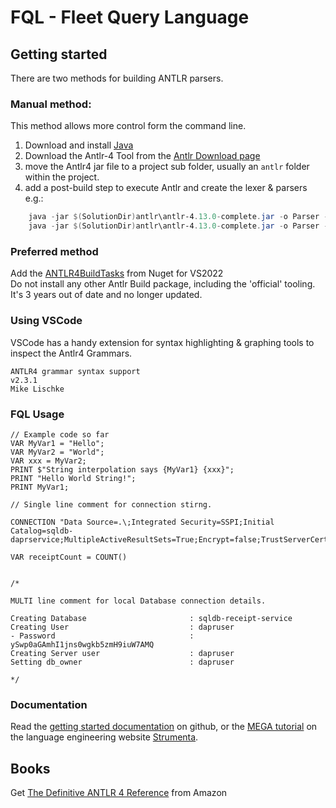 # FQL - Fleet Query Language


## Getting started

There are two methods for building ANTLR parsers. 

### Manual method:
This method allows more control form the command line.
1. Download and install [Java](https://www.java.com/download/ie_manual.jsp)
1. Download the Antlr-4 Tool from the [Antlr Download page](https://www.antlr.org/download.html)  
1. move the Antlr4 jar file to a project sub folder, usually an `antlr` folder within the project.
1. add a post-build step to execute Antlr and create the lexer & parsers  
    e.g.:  
```Powershell
    java -jar $(SolutionDir)antlr\antlr-4.13.0-complete.jar -o Parser -visitor -Dlanguage=CSharp $(ProjectDir)\YourLexer.g4  
    java -jar $(SolutionDir)antlr\antlr-4.13.0-complete.jar -o Parser -visitor -Dlanguage=CSharp $(ProjectDir)\YourParser.g4"
```    

### Preferred method

Add the [ANTLR4BuildTasks](https://github.com/kaby76/Antlr4BuildTasks/tree/master) from Nuget for VS2022  
Do not install any other Antlr Build package, including the 'official' tooling. It's 3 years out of date and no longer updated.

### Using VSCode
VSCode has a handy extension for syntax highlighting & graphing tools to inspect the Antlr4 Grammars.
```
ANTLR4 grammar syntax support
v2.3.1
Mike Lischke
```

### FQL Usage

```
// Example code so far
VAR MyVar1 = "Hello";
VAR MyVar2 = "World";
VAR xxx = MyVar2;
PRINT $"String interpolation says {MyVar1} {xxx}";
PRINT "Hello World String!";
PRINT MyVar1;

// Single line comment for connection stirng.

CONNECTION "Data Source=.\;Integrated Security=SSPI;Initial Catalog=sqldb-daprservice;MultipleActiveResultSets=True;Encrypt=false;TrustServerCertificate=true";

VAR receiptCount = COUNT()


/*

MULTI line comment for local Database connection details.

Creating Database                       : sqldb-receipt-service
Creating User                           : dapruser
- Password                              : ySwp0aGAmhI1jns0wgkb5zmH9iuW7AMQ
Creating Server user                    : dapruser
Setting db_owner                        : dapruser

*/
```


### Documentation

Read the [getting started documentation](https://github.com/antlr/antlr4/blob/master/doc/getting-started.md) on github, or the [MEGA tutorial](https://tomassetti.me/antlr-mega-tutorial/) on the language engineering website [Strumenta](https://strumenta.com/).

## Books
Get [The Definitive ANTLR 4 Reference](https://www.amazon.co.uk/Definitive-ANTLR-4-Reference/dp/1934356999/ref=sr_1_1?crid=18NZ4S6UJ440R&keywords=ANTLR&qid=1691662200&sprefix=antlr%2Caps%2C71&sr=8-1) from Amazon








